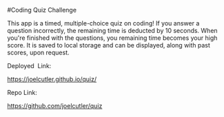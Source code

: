#Coding Quiz Challenge

This app is a timed, multiple-choice quiz on coding! If you answer a question incorrectly, the remaining time is deducted by 10 seconds. When you're finished with the questions, you remaining time becomes your high score. It is saved to local storage and can be displayed, along with past scores, upon request.

Deployed  Link:

https://joelcutler.github.io/quiz/

Repo Link:

https://github.com/joelcutler/quiz
